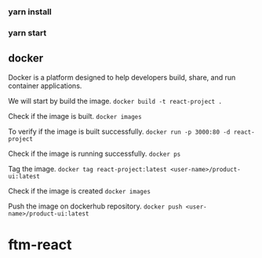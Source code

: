 ### yarn install

### yarn start

## docker

Docker is a platform designed to help developers build, share, and run container applications.

We will start by build the image.
 ```docker build -t react-project .```

Check if the image is built.
 ```docker images```

To verify if the image is built successfully.
```docker run -p 3000:80 -d react-project```

Check if the image is running successfully.
 ```docker ps```

Tag the image.
 ```docker tag react-project:latest <user-name>/product-ui:latest```

Check if the image is created
 ```docker images```

Push the image on dockerhub repository.
 ```docker push <user-name>/product-ui:latest```

# ftm-react
